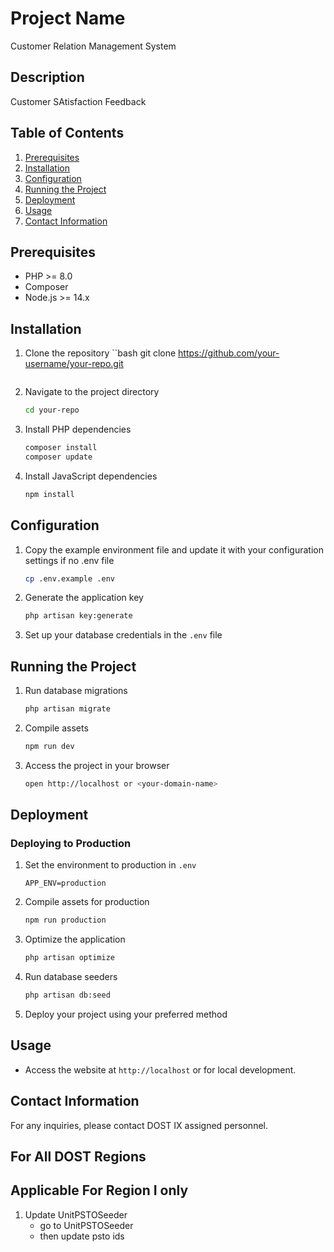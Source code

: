 # Project Name
Customer Relation Management System 
## Description
Customer SAtisfaction Feedback

## Table of Contents
1. [Prerequisites](#prerequisites)
2. [Installation](#installation)
3. [Configuration](#configuration)
4. [Running the Project](#running-the-project)
5. [Deployment](#deployment)
6. [Usage](#usage)
10. [Contact Information](#contact-information)

## Prerequisites
- PHP >= 8.0
- Composer
- Node.js >= 14.x

## Installation
1. Clone the repository
    ``bash
    git clone https://github.com/your-username/your-repo.git
    ```

2. Navigate to the project directory
    ```bash
    cd your-repo
    ```

3. Install PHP dependencies
    ```bash
    composer install
    composer update
    ```

4. Install JavaScript dependencies
    ```bash
    npm install
    ```

## Configuration
1. Copy the example environment file and update it with your configuration settings if no .env file
    ```bash
    cp .env.example .env
    ```

2. Generate the application key
    ```bash
    php artisan key:generate
    ```

3. Set up your database credentials in the `.env` file

## Running the Project
1. Run database migrations
    ```bash
    php artisan migrate
    ```

2. Compile assets
    ```bash
    npm run dev
    ```

4. Access the project in your browser
    ```bash
    open http://localhost or <your-domain-name>
    ```

## Deployment
### Deploying to Production
1. Set the environment to production in `.env`
    ```dotenv
    APP_ENV=production
    ```

2. Compile assets for production
    ```bash
    npm run production
    ```

3. Optimize the application
    ```bash
    php artisan optimize
    ```
4. Run database seeders
    ```bash
    php artisan db:seed
    ```

5. Deploy your project using your preferred method

## Usage
- Access the website at `http://localhost` or <your-domain-name> for local development.


## Contact Information
For any inquiries, please contact DOST IX assigned personnel.

## For All DOST Regions

## Applicable For Region I only
1. Update UnitPSTOSeeder
   - go to UnitPSTOSeeder
   - then  update psto ids 


